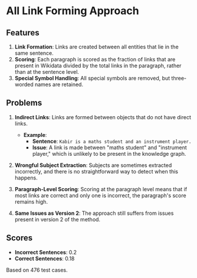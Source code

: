 # All Link Forming Approach

## Features

1. **Link Formation**: Links are created between all entities that lie in the same sentence.
2. **Scoring**: Each paragraph is scored as the fraction of links that are present in Wikidata divided by the total links in the paragraph, rather than at the sentence level.
3. **Special Symbol Handling**: All special symbols are removed, but three-worded names are retained.

## Problems

1. **Indirect Links**: Links are formed between objects that do not have direct links.
   - **Example**: 
     - **Sentence**: `Kabir is a maths student and an instrument player.`
     - **Issue**: A link is made between "maths student" and "instrument player," which is unlikely to be present in the knowledge graph.
   
2. **Wrongful Subject Extraction**: Subjects are sometimes extracted incorrectly, and there is no straightforward way to detect when this happens.

3. **Paragraph-Level Scoring**: Scoring at the paragraph level means that if most links are correct and only one is incorrect, the paragraph's score remains high.

4. **Same Issues as Version 2**: The approach still suffers from issues present in version 2 of the method.

## Scores

- **Incorrect Sentences**: 0.2
- **Correct Sentences**: 0.18

Based on 476 test cases.
